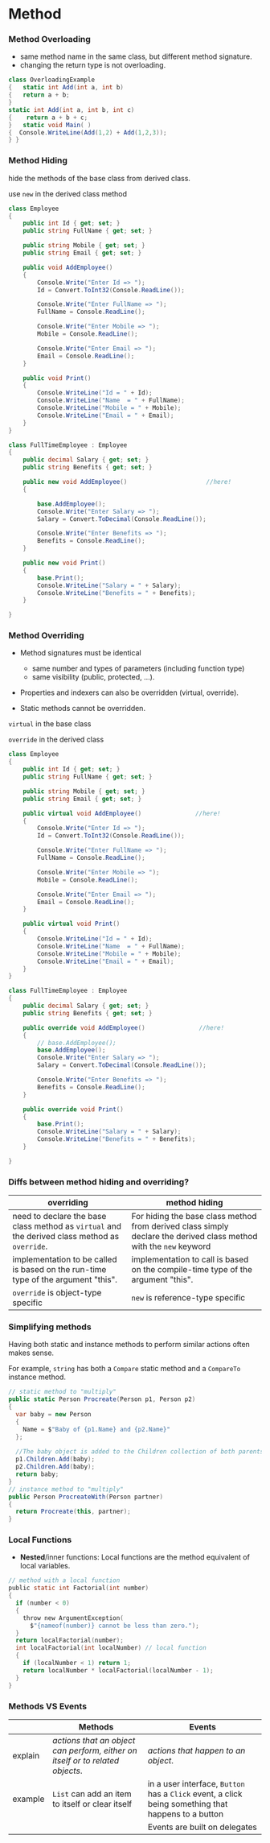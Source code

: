# Method

### Method Overloading

- same method name in the same class, but different method signature.
- changing the return type is not overloading.

```c#
class OverloadingExample
{	static int Add(int a, int b)
{	return a + b;
} 
static int Add(int a, int b, int c)
{    return a + b + c;
}   static void Main( )
{  Console.WriteLine(Add(1,2) + Add(1,2,3));
} }

```



### Method Hiding 

hide the methods of the base class from derived class.

use `new` in the derived class method

```c#
class Employee
{
    public int Id { get; set; }
    public string FullName { get; set; }

    public string Mobile { get; set; }
    public string Email { get; set; }

    public void AddEmployee()
    {
        Console.Write("Enter Id => ");
        Id = Convert.ToInt32(Console.ReadLine());

        Console.Write("Enter FullName => ");
        FullName = Console.ReadLine();

        Console.Write("Enter Mobile => ");
        Mobile = Console.ReadLine();

        Console.Write("Enter Email => ");
        Email = Console.ReadLine();
    }

    public void Print()
    {
        Console.WriteLine("Id = " + Id);
        Console.WriteLine("Name  = " + FullName);
        Console.WriteLine("Mobile = " + Mobile);
        Console.WriteLine("Email = " + Email);
    }
}

class FullTimeEmployee : Employee
{
    public decimal Salary { get; set; }
    public string Benefits { get; set; }

    public new void AddEmployee()                      //here!
    {

        base.AddEmployee();
        Console.Write("Enter Salary => ");
        Salary = Convert.ToDecimal(Console.ReadLine());

        Console.Write("Enter Benefits => ");
        Benefits = Console.ReadLine();
    }

    public new void Print()
    {
        base.Print();
        Console.WriteLine("Salary = " + Salary);
        Console.WriteLine("Benefits = " + Benefits);
    }

}
```



### Method Overriding 

- Method signatures must be identical
  - same number and types of parameters (including function type)
  - same visibility (public, protected, ...).

- Properties and indexers can also be overridden (virtual, override).

- Static methods cannot be overridden.

`virtual` in the base class

`override` in the derived class

```c#
class Employee
{
    public int Id { get; set; }
    public string FullName { get; set; }

    public string Mobile { get; set; }
    public string Email { get; set; }

    public virtual void AddEmployee()  				//here!
    {
        Console.Write("Enter Id => ");
        Id = Convert.ToInt32(Console.ReadLine());

        Console.Write("Enter FullName => ");
        FullName = Console.ReadLine();

        Console.Write("Enter Mobile => ");
        Mobile = Console.ReadLine();

        Console.Write("Enter Email => ");
        Email = Console.ReadLine();
    }

    public virtual void Print()
    {
        Console.WriteLine("Id = " + Id);
        Console.WriteLine("Name  = " + FullName);
        Console.WriteLine("Mobile = " + Mobile);
        Console.WriteLine("Email = " + Email);
    }
}

class FullTimeEmployee : Employee
{
    public decimal Salary { get; set; }
    public string Benefits { get; set; }

    public override void AddEmployee()               //here!
    {
        // base.AddEmployee();
        base.AddEmployee();
        Console.Write("Enter Salary => ");
        Salary = Convert.ToDecimal(Console.ReadLine());

        Console.Write("Enter Benefits => ");
        Benefits = Console.ReadLine();
    }

    public override void Print()
    {
        base.Print();
        Console.WriteLine("Salary = " + Salary);
        Console.WriteLine("Benefits = " + Benefits);
    }

}
```



### Diffs between method hiding and overriding?

| overriding                                                   | method hiding                                                |
| ------------------------------------------------------------ | ------------------------------------------------------------ |
| need to declare the base class method as `virtual` and the derived class method as `override`. | For hiding the base class method from derived class simply declare the derived class method with the `new` keyword |
| implementation to be called is based on the run-time type of the argument "this". | implementation to call is based on the compile-time type of the argument "this". |
| `override` is object-type specific                           | `new` is reference-type specific                             |



### Simplifying methods

Having both static and instance methods to perform similar actions often makes sense.

For example, `string` has both a `Compare` static method and a `CompareTo` instance method. 

```c#
// static method to "multiply" 
public static Person Procreate(Person p1, Person p2)
{ 
  var baby = new Person 
  { 
    Name = $"Baby of {p1.Name} and {p2.Name}" 
  };
    
  //The baby object is added to the Children collection of both parents and then returned.
  p1.Children.Add(baby); 
  p2.Children.Add(baby);
  return baby; 
}
// instance method to "multiply" 
public Person ProcreateWith(Person partner)
{
  return Procreate(this, partner);
}
```



### Local Functions

- **Nested**/inner functions: Local functions are the method equivalent of local variables. 

```c
// method with a local function 
public static int Factorial(int number) 
{ 
  if (number < 0) 
  { 
    throw new ArgumentException( 
      $"{nameof(number)} cannot be less than zero."); 
  }
  return localFactorial(number);
  int localFactorial(int localNumber) // local function
  {
    if (localNumber < 1) return 1;
    return localNumber * localFactorial(localNumber - 1);
  }
}
```





### Methods VS Events

|         | Methods                                                      | Events                                                       |
| ------- | ------------------------------------------------------------ | ------------------------------------------------------------ |
| explain | *actions that an object can perform, either on itself or to related objects*. | *actions that happen to an object*.                          |
| example | `List` can add an item to itself or clear itself             | in a user interface, `Button` has a `Click` event, a click being something that happens to a button |
|         |                                                              | Events are built on delegates                                |

